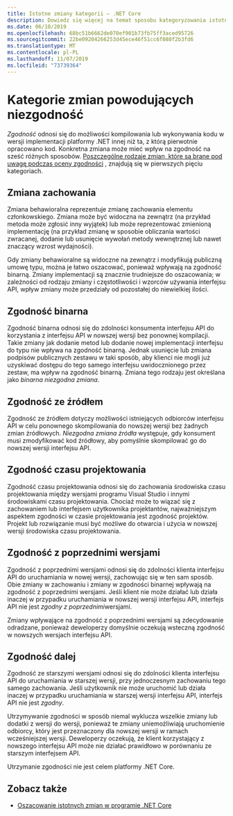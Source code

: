 ```yaml
---
title: Istotne zmiany kategorii — .NET Core
description: Dowiedz się więcej na temat sposobu kategoryzowania istotnych zmian w programie .NET Core.
ms.date: 06/10/2019
ms.openlocfilehash: 68bc51b6662de070ef901b73fb75ff3aced95726
ms.sourcegitcommit: 22be09204266253d45ece46f51cc6f080f2b3fd6
ms.translationtype: MT
ms.contentlocale: pl-PL
ms.lasthandoff: 11/07/2019
ms.locfileid: "73739364"
---
```

# <a name="breaking-change-categories"></a>Kategorie zmian powodujących niezgodność

*Zgodność* odnosi się do możliwości kompilowania lub wykonywania kodu w wersji implementacji platformy .NET innej niż ta, z którą pierwotnie opracowano kod. Konkretna zmiana może mieć wpływ na zgodność na sześć różnych sposobów. [Poszczególne rodzaje zmian, które są brane pod uwagę podczas oceny zgodności](index.md) , znajdują się w pierwszych pięciu kategoriach.

## <a name="behavioral-change"></a>Zmiana zachowania

Zmiana behawioralna reprezentuje zmianę zachowania elementu członkowskiego. Zmiana może być widoczna na zewnątrz (na przykład metoda może zgłosić inny wyjątek) lub może reprezentować zmienioną implementację (na przykład zmianę w sposobie obliczania wartości zwracanej, dodanie lub usunięcie wywołań metody wewnętrznej lub nawet znaczący wzrost wydajności).

Gdy zmiany behawioralne są widoczne na zewnątrz i modyfikują publiczną umowę typu, można je łatwo oszacować, ponieważ wpływają na zgodność binarną. Zmiany implementacji są znacznie trudniejsze do oszacowania; w zależności od rodzaju zmiany i częstotliwości i wzorców używania interfejsu API, wpływ zmiany może przedziały od pozostałej do niewielkiej ilości.

## <a name="binary-compatibility"></a>Zgodność binarna

Zgodność binarna odnosi się do zdolności konsumenta interfejsu API do korzystania z interfejsu API w nowszej wersji bez ponownej kompilacji. Takie zmiany jak dodanie metod lub dodanie nowej implementacji interfejsu do typu nie wpływa na zgodność binarną. Jednak usunięcie lub zmiana podpisów publicznych zestawu w taki sposób, aby klienci nie mogli już uzyskiwać dostępu do tego samego interfejsu uwidocznionego przez zestaw, ma wpływ na zgodność binarną. Zmiana tego rodzaju jest określana jako *binarna niezgodna zmiana*.

## <a name="source-compatibility"></a>Zgodność ze źródłem

Zgodność ze źródłem dotyczy możliwości istniejących odbiorców interfejsu API w celu ponownego skompilowania do nowszej wersji bez żadnych zmian źródłowych. *Niezgodna zmiana źródła* występuje, gdy konsument musi zmodyfikować kod źródłowy, aby pomyślnie skompilować go do nowszej wersji interfejsu API.

## <a name="design-time-compatibility"></a>Zgodność czasu projektowania

Zgodność czasu projektowania odnosi się do zachowania środowiska czasu projektowania między wersjami programu Visual Studio i innymi środowiskami czasu projektowania. Chociaż może to wiązać się z zachowaniem lub interfejsem użytkownika projektantów, najważniejszym aspektem zgodności w czasie projektowania jest zgodność projektów. Projekt lub rozwiązanie musi być możliwe do otwarcia i użycia w nowszej wersji środowiska czasu projektowania.

## <a name="backwards-compatibility"></a>Zgodność z poprzednimi wersjami

Zgodność z poprzednimi wersjami odnosi się do zdolności klienta interfejsu API do uruchamiania w nowej wersji, zachowując się w ten sam sposób. Obie zmiany w zachowaniu i zmiany w zgodności binarnej wpływają na zgodność z poprzednimi wersjami. Jeśli klient nie może działać lub działa inaczej w przypadku uruchamiania w nowszej wersji interfejsu API, interfejs API nie jest *zgodny z poprzednimi*wersjami.

Zmiany wpływające na zgodność z poprzednimi wersjami są zdecydowanie odradzane, ponieważ deweloperzy domyślnie oczekują wsteczną zgodność w nowszych wersjach interfejsu API.

## <a name="forward-compatibility"></a>Zgodność dalej

Zgodność ze starszymi wersjami odnosi się do zdolności klienta interfejsu API do uruchamiania w starszej wersji, przy jednoczesnym zachowaniu tego samego zachowania. Jeśli użytkownik nie może uruchomić lub działa inaczej w przypadku uruchamiania w starszej wersji interfejsu API, interfejs API nie jest *zgodny*.

Utrzymywanie zgodności w sposób niemal wyklucza wszelkie zmiany lub dodatki z wersji do wersji, ponieważ te zmiany uniemożliwiają uruchomienie odbiorcy, który jest przeznaczony dla nowszej wersji w ramach wcześniejszej wersji. Deweloperzy oczekują, że klient korzystający z nowszego interfejsu API może nie działać prawidłowo w porównaniu ze starszym interfejsem API.

Utrzymanie zgodności nie jest celem platformy .NET Core.

## <a name="see-also"></a>Zobacz także

- [Oszacowanie istotnych zmian w programie .NET Core](index.md)
